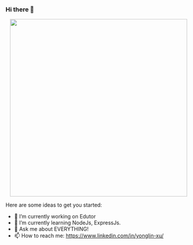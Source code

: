 ### Hi there 👋

<div id="header" align="center">
  <img src="https://giphy.com/embed/ZeFG00TVXs54Pw4c8e" width="480" height="480">
</div>

Here are some ideas to get you started:
- 🔭 I’m currently working on Edutor
- 🌱 I’m currently learning NodeJs, ExpressJs.
- 💬 Ask me about EVERYTHING! 
- 📫 How to reach me: https://www.linkedin.com/in/yonglin-xu/
